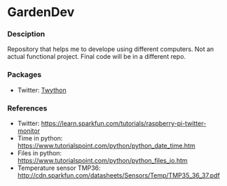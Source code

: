 # GardenDev
### Desciption
Repository that helps me to develope using different computers. Not an actual functional project. Final code will be in a different repo.


### Packages
* Twitter: [Twython](https://github.com/ryanmcgrath/twython)


### References
* Twitter: https://learn.sparkfun.com/tutorials/raspberry-pi-twitter-monitor
* Time in python: https://www.tutorialspoint.com/python/python_date_time.htm
* Files in python: https://www.tutorialspoint.com/python/python_files_io.htm
* Temperature sensor TMP36: http://cdn.sparkfun.com/datasheets/Sensors/Temp/TMP35_36_37.pdf
